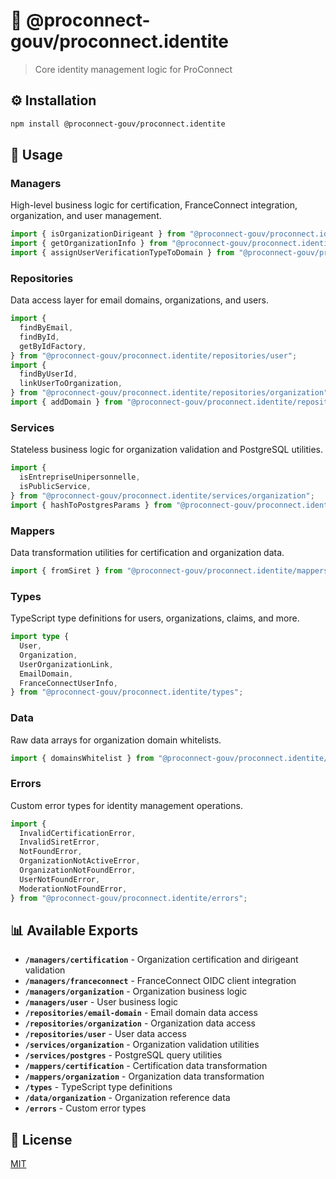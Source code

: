 # 🔐 @proconnect-gouv/proconnect.identite

> Core identity management logic for ProConnect

## ⚙️ Installation

```bash
npm install @proconnect-gouv/proconnect.identite
```

## 📖 Usage

### Managers

High-level business logic for certification, FranceConnect integration, organization, and user management.

```typescript
import { isOrganizationDirigeant } from "@proconnect-gouv/proconnect.identite/managers/certification";
import { getOrganizationInfo } from "@proconnect-gouv/proconnect.identite/managers/organization";
import { assignUserVerificationTypeToDomain } from "@proconnect-gouv/proconnect.identite/managers/user";
```

### Repositories

Data access layer for email domains, organizations, and users.

```typescript
import {
  findByEmail,
  findById,
  getByIdFactory,
} from "@proconnect-gouv/proconnect.identite/repositories/user";
import {
  findByUserId,
  linkUserToOrganization,
} from "@proconnect-gouv/proconnect.identite/repositories/organization";
import { addDomain } from "@proconnect-gouv/proconnect.identite/repositories/email-domain";
```

### Services

Stateless business logic for organization validation and PostgreSQL utilities.

```typescript
import {
  isEntrepriseUnipersonnelle,
  isPublicService,
} from "@proconnect-gouv/proconnect.identite/services/organization";
import { hashToPostgresParams } from "@proconnect-gouv/proconnect.identite/services/postgres";
```

### Mappers

Data transformation utilities for certification and organization data.

```typescript
import { fromSiret } from "@proconnect-gouv/proconnect.identite/mappers/organization";
```

### Types

TypeScript type definitions for users, organizations, claims, and more.

```typescript
import type {
  User,
  Organization,
  UserOrganizationLink,
  EmailDomain,
  FranceConnectUserInfo,
} from "@proconnect-gouv/proconnect.identite/types";
```

### Data

Raw data arrays for organization domain whitelists.

```typescript
import { domainsWhitelist } from "@proconnect-gouv/proconnect.identite/data/organization";
```

### Errors

Custom error types for identity management operations.

```typescript
import {
  InvalidCertificationError,
  InvalidSiretError,
  NotFoundError,
  OrganizationNotActiveError,
  OrganizationNotFoundError,
  UserNotFoundError,
  ModerationNotFoundError,
} from "@proconnect-gouv/proconnect.identite/errors";
```

## 📊 Available Exports

- **`/managers/certification`** - Organization certification and dirigeant validation
- **`/managers/franceconnect`** - FranceConnect OIDC client integration
- **`/managers/organization`** - Organization business logic
- **`/managers/user`** - User business logic
- **`/repositories/email-domain`** - Email domain data access
- **`/repositories/organization`** - Organization data access
- **`/repositories/user`** - User data access
- **`/services/organization`** - Organization validation utilities
- **`/services/postgres`** - PostgreSQL query utilities
- **`/mappers/certification`** - Certification data transformation
- **`/mappers/organization`** - Organization data transformation
- **`/types`** - TypeScript type definitions
- **`/data/organization`** - Organization reference data
- **`/errors`** - Custom error types

## 📖 License

[MIT](./LICENSE)

